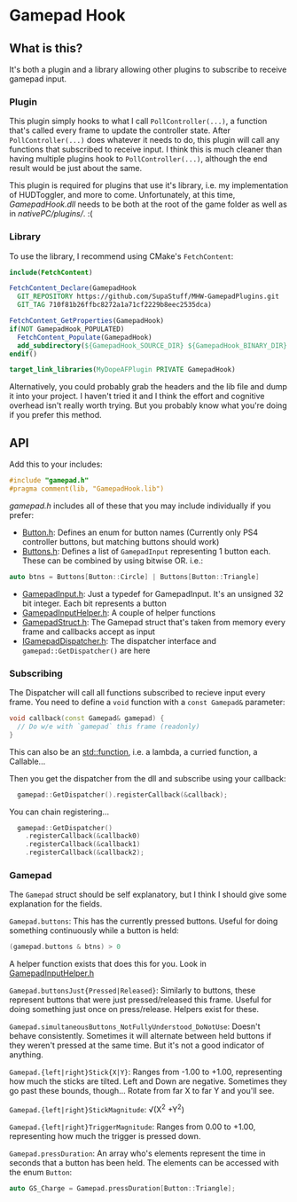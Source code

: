 # Gamepad Hook

## What is this?

It's both a plugin and a library allowing other plugins to subscribe to receive gamepad input.

### Plugin

This plugin simply hooks to what I call `PollController(...)`, a function that's called every frame to update the controller state.
After `PollController(...)` does whatever it needs to do, this plugin will call any functions that subscribed to receive input.
I think this is much cleaner than having multiple plugins hook to `PollController(...)`, although the end result would be just about the same.

This plugin is required for plugins that use it's library, i.e. my implementation of HUDToggler, and more to come.
Unfortunately, at this time, _GamepadHook.dll_ needs to be both at the root of the game folder as well as in _nativePC/plugins/_. :(

### Library

To use the library, I recommend using CMake's `FetchContent`:

```CMake
include(FetchContent)

FetchContent_Declare(GamepadHook
  GIT_REPOSITORY https://github.com/SupaStuff/MHW-GamepadPlugins.git
  GIT_TAG 710f81b26ffbc8272a1a71cf2229b8eec2535dca)

FetchContent_GetProperties(GamepadHook)
if(NOT GamepadHook_POPULATED)
  FetchContent_Populate(GamepadHook)
  add_subdirectory(${GamepadHook_SOURCE_DIR} ${GamepadHook_BINARY_DIR} EXCLUDE_FROM_ALL)
endif()

target_link_libraries(MyDopeAFPlugin PRIVATE GamepadHook)
```

Alternatively, you could probably grab the headers and the lib file and dump it into your project.
I haven't tried it and I think the effort and cognitive overhead isn't really worth trying.
But you probably know what you're doing if you prefer this method.

## API

Add this to your includes:

```cpp
#include "gamepad.h"
#pragma comment(lib, "GamepadHook.lib")
```

_gamepad.h_ includes all of these that you may include individually if you prefer:

- [Button.h](https://github.com/SupaStuff/MHW-GamepadPlugins/blob/master/GamepadHook/GamepadHeaders/Button.h): Defines an enum for button names (Currently only PS4 controller buttons, but matching buttons should work)
- [Buttons.h](https://github.com/SupaStuff/MHW-GamepadPlugins/blob/master/GamepadHook/GamepadHeaders/Buttons.h): Defines a list of `GamepadInput` representing 1 button each. These can be combined by using bitwise OR. i.e.:

```cpp
auto btns = Buttons[Button::Circle] | Buttons[Button::Triangle]
```

- [GamepadInput.h](https://github.com/SupaStuff/MHW-GamepadPlugins/blob/master/GamepadHook/GamepadHeaders/GamepadInput.h): Just a typedef for GamepadInput. It's an unsigned 32 bit integer. Each bit represents a button
- [GamepadInputHelper.h](https://github.com/SupaStuff/MHW-GamepadPlugins/blob/master/GamepadHook/GamepadHeaders/GamepadInputHelper.h): A couple of helper functions
- [GamepadStruct.h](https://github.com/SupaStuff/MHW-GamepadPlugins/blob/master/GamepadHook/GamepadHeaders/GamepadStruct.h): The Gamepad struct that's taken from memory every frame and callbacks accept as input
- [IGamepadDispatcher.h](https://github.com/SupaStuff/MHW-GamepadPlugins/blob/master/GamepadHook/GamepadHeaders/IGamepadDispatcher.h): The dispatcher interface and `gamepad::GetDispatcher()` are here

### Subscribing

The Dispatcher will call all functions subscribed to recieve input every frame. You need to define a `void` function with a `const Gamepad&` parameter:

```cpp
void callback(const Gamepad& gamepad) { 
  // Do w/e with `gamepad` this frame (readonly)
}
```

This can also be an [std::function](https://en.cppreference.com/w/cpp/utility/functional/function), i.e. a lambda, a curried function, a Callable...

Then you get the dispatcher from the dll and subscribe using your callback:

```cpp
  gamepad::GetDispatcher().registerCallback(&callback);
```

You can chain registering...

```cpp
  gamepad::GetDispatcher()
    .registerCallback(&callback0)
    .registerCallback(&callback1)
    .registerCallback(&callback2);
```

### Gamepad

The `Gamepad` struct should be self explanatory, but I think I should give some explanation for the fields.

`Gamepad.buttons`: This has the currently pressed buttons. Useful for doing something continuously while a button is held:

```cpp
(gamepad.buttons & btns) > 0
```

A helper function exists that does this for you. Look in [GamepadInputHelper.h](https://github.com/SupaStuff/MHW-GamepadPlugins/blob/master/GamepadHook/GamepadHeaders/GamepadInputHelper.h)

`Gamepad.buttonsJust{Pressed|Released}`: Similarly to buttons, these represent buttons that were just pressed/released this frame. Useful for doing something just once on press/release. Helpers exist for these.

`Gamepad.simultaneousButtons_NotFullyUnderstood_DoNotUse`: Doesn't behave consistently. Sometimes it will alternate between held buttons if they weren't pressed at the same time. But it's not a good indicator of anything.

`Gamepad.{left|right}Stick{X|Y}`: Ranges from -1.00 to +1.00, representing how much the sticks are tilted. Left and Down are negative. Sometimes they go past these bounds, though... Rotate from far X to far Y and you'll see.

`Gamepad.{left|right}StickMagnitude`: &Sqrt;(X<sup>2</sup> +Y<sup>2</sup>)

`Gamepad.{left|right}TriggerMagnitude`: Ranges from 0.00 to +1.00, representing how much the trigger is pressed down.

`Gamepad.pressDuration`: An array who's elements represent the time in seconds that a button has been held. The elements can be accessed with the enum `Button`:

```cpp
auto GS_Charge = Gamepad.pressDuration[Button::Triangle];
```
